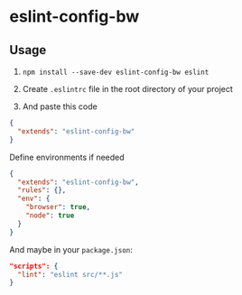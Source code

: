 # eslint-config-bw

## Usage

1. `npm install --save-dev eslint-config-bw eslint`

1. Create `.eslintrc` file in the root directory of your project

1. And paste this code

```json
{
  "extends": "eslint-config-bw"
}
```

Define environments if needed

```json
{
  "extends": "eslint-config-bw",
  "rules": {},
  "env": {
    "browser": true,
    "node": true
  }
}
```

And maybe in your `package.json`:

```json
"scripts": {
  "lint": "eslint src/**.js"
}
```
